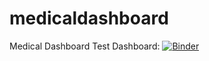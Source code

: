 # medicaldashboard
Medical Dashboard
Test Dashboard:
[![Binder](https://mybinder.org/badge_logo.svg)](https://mybinder.org/v2/gh/tranhieuluu/medicaldashboard/HEAD?urlpath=voila%2Frender%2Fdashboard.ipynb)
